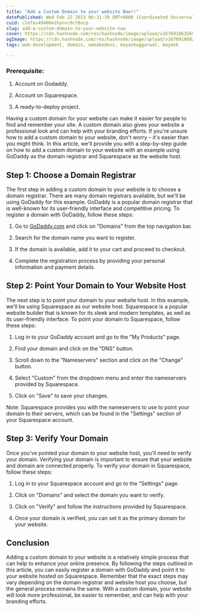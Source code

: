 ```yaml
---
title: "Add a Custom Domain to your website Now!!"
datePublished: Wed Feb 22 2023 06:31:39 GMT+0000 (Coordinated Universal Time)
cuid: clefas49406m1hynvc9ct0ucp
slug: add-a-custom-domain-to-your-website-now
cover: https://cdn.hashnode.com/res/hashnode/image/upload/v1676918635698/f478406e-d15e-4977-84ce-879e5dfc6efb.png
ogImage: https://cdn.hashnode.com/res/hashnode/image/upload/v1676918682687/e96ccd37-376d-4f18-9922-73d7168342fe.png
tags: web-development, domain, wemakedevs, mayankaggarwal, mayank

---
```


### Prerequisite:

1. Account on Godaddy.
    
2. Account on Squarespace.
    
3. A ready-to-deploy project.
    

Having a custom domain for your website can make it easier for people to find and remember your site. A custom domain also gives your website a professional look and can help with your branding efforts. If you're unsure how to add a custom domain to your website, don't worry – it's easier than you might think. In this article, we'll provide you with a step-by-step guide on how to add a custom domain to your website with an example using GoDaddy as the domain registrar and Squarespace as the website host.

## Step 1: Choose a Domain Registrar

The first step in adding a custom domain to your website is to choose a domain registrar. There are many domain registrars available, but we'll be using GoDaddy for this example. GoDaddy is a popular domain registrar that is well-known for its user-friendly interface and competitive pricing. To register a domain with GoDaddy, follow these steps:

1. Go to [GoDaddy.com](http://GoDaddy.com) and click on "Domains" from the top navigation bar.
    
2. Search for the domain name you want to register.
    
3. If the domain is available, add it to your cart and proceed to checkout.
    
4. Complete the registration process by providing your personal information and payment details.
    

## Step 2: Point Your Domain to Your Website Host

The next step is to point your domain to your website host. In this example, we'll be using Squarespace as our website host. Squarespace is a popular website builder that is known for its sleek and modern templates, as well as its user-friendly interface. To point your domain to Squarespace, follow these steps:

1. Log in to your GoDaddy account and go to the "My Products" page.
    
2. Find your domain and click on the "DNS" button.
    
3. Scroll down to the "Nameservers" section and click on the "Change" button.
    
4. Select "Custom" from the dropdown menu and enter the nameservers provided by Squarespace.
    
5. Click on "Save" to save your changes.
    

Note: Squarespace provides you with the nameservers to use to point your domain to their servers, which can be found in the "Settings" section of your Squarespace account.

## Step 3: Verify Your Domain

Once you've pointed your domain to your website host, you'll need to verify your domain. Verifying your domain is important to ensure that your website and domain are connected properly. To verify your domain in Squarespace, follow these steps:

1. Log in to your Squarespace account and go to the "Settings" page.
    
2. Click on "Domains" and select the domain you want to verify.
    
3. Click on "Verify" and follow the instructions provided by Squarespace.
    
4. Once your domain is verified, you can set it as the primary domain for your website.
    

## Conclusion

Adding a custom domain to your website is a relatively simple process that can help to enhance your online presence. By following the steps outlined in this article, you can easily register a domain with GoDaddy and point it to your website hosted on Squarespace. Remember that the exact steps may vary depending on the domain registrar and website host you choose, but the general process remains the same. With a custom domain, your website will look more professional, be easier to remember, and can help with your branding efforts.